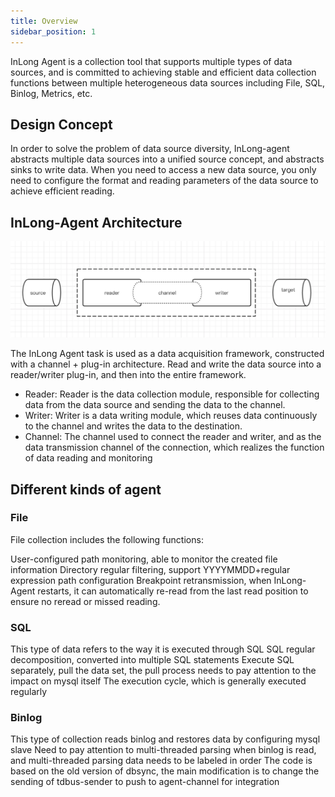 ```yaml
---
title: Overview
sidebar_position: 1
---
```


InLong Agent is a collection tool that supports multiple types of data sources, and is committed to achieving stable and efficient data collection functions between multiple heterogeneous data sources including File, SQL, Binlog, Metrics, etc.

## Design Concept
In order to solve the problem of data source diversity, InLong-agent abstracts multiple data sources into a unified source concept, and abstracts sinks to write data. When you need to access a new data source, you only need to configure the format and reading parameters of the data source to achieve efficient reading.

## InLong-Agent Architecture
![](img/architecture.png)

The InLong Agent task is used as a data acquisition framework, constructed with a channel + plug-in architecture. Read and write the data source into a reader/writer plug-in, and then into the entire framework.

- Reader: Reader is the data collection module, responsible for collecting data from the data source and sending the data to the channel.
- Writer: Writer is a data writing module, which reuses data continuously to the channel and writes the data to the destination.
- Channel: The channel used to connect the reader and writer, and as the data transmission channel of the connection, which realizes the function of data reading and monitoring

## Different kinds of agent
### File
File collection includes the following functions:

User-configured path monitoring, able to monitor the created file information
Directory regular filtering, support YYYYMMDD+regular expression path configuration
Breakpoint retransmission, when InLong-Agent restarts, it can automatically re-read from the last read position to ensure no reread or missed reading.

### SQL
This type of data refers to the way it is executed through SQL
SQL regular decomposition, converted into multiple SQL statements
Execute SQL separately, pull the data set, the pull process needs to pay attention to the impact on mysql itself
The execution cycle, which is generally executed regularly

### Binlog
This type of collection reads binlog and restores data by configuring mysql slave
Need to pay attention to multi-threaded parsing when binlog is read, and multi-threaded parsing data needs to be labeled in order
The code is based on the old version of dbsync, the main modification is to change the sending of tdbus-sender to push to agent-channel for integration